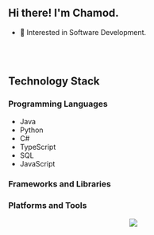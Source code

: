 ## Hi there! I'm Chamod.

* 🌱 Interested in Software Development.

<br><br>

## Technology Stack

### Programming Languages
- Java
- Python
- C#
- TypeScript
- SQL
- JavaScript

### Frameworks and Libraries

### Platforms and Tools

<!-- ![GitHub Stats](https://github-readme-stats.vercel.app/api?username=chamodranasgala&theme=great-gatsby) <br> -->
<!-- <img align="center" src="https://github-readme-stats.vercel.app/api/top-langs/?username=chamodranasgala&&exclude_reo=chamodranasgala&layout=compact&theme=great-gatsby" alt="languages"/> <br><br> -->

<p align="center">
  <img src="https://skillicons.dev/icons?i=react,nodejs,html,css,js,bootstrap,jquery,java,mongodb,php,laravel,git,vscode,eclipse,androidstudio"/>
</p>

